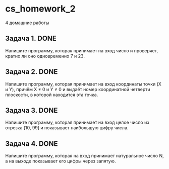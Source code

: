 # cs_homework_2

4 домашние работы

## Задача 1. DONE

Напишите программу, которая принимает на вход число и проверяет, кратно ли оно одновременно 7 и 23.


## Задача 2. DONE

Напишите программу, которая принимает на вход координаты точки (X и Y), причём X ≠ 0 и Y ≠ 0 и выдаёт номер координатной четверти плоскости, в которой находится эта точка.

## Задача 3. DONE

Напишите программу, которая принимает на вход целое число из отрезка [10, 99] и показывает наибольшую цифру числа.

## Задача 4. DONE

Напишите программу, которая на вход принимает натуральное число N, а на выходе показывает его цифры через запятую.
